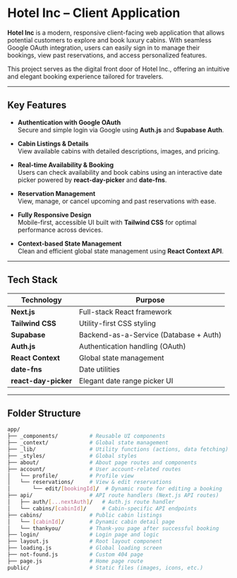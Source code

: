 # Hotel Inc – Client Application

**Hotel Inc** is a modern, responsive client-facing web application that allows potential customers to explore and book luxury cabins. With seamless Google OAuth integration, users can easily sign in to manage their bookings, view past reservations, and access personalized features.

This project serves as the digital front door of Hotel Inc., offering an intuitive and elegant booking experience tailored for travelers.

---

## Key Features

- **Authentication with Google OAuth**  
  Secure and simple login via Google using **Auth.js** and **Supabase Auth**.

- **Cabin Listings & Details**  
  View available cabins with detailed descriptions, images, and pricing.

- **Real-time Availability & Booking**  
  Users can check availability and book cabins using an interactive date picker powered by **react-day-picker** and **date-fns**.

- **Reservation Management**  
  View, manage, or cancel upcoming and past reservations with ease.

- **Fully Responsive Design**  
  Mobile-first, accessible UI built with **Tailwind CSS** for optimal performance across devices.

- **Context-based State Management**  
  Clean and efficient global state management using **React Context API**.

---

## Tech Stack

| Technology           | Purpose                                |
| -------------------- | -------------------------------------- |
| **Next.js**          | Full-stack React framework             |
| **Tailwind CSS**     | Utility-first CSS styling              |
| **Supabase**         | Backend-as-a-Service (Database + Auth) |
| **Auth.js**          | Authentication handling (OAuth)        |
| **React Context**    | Global state management                |
| **date-fns**         | Date utilities                         |
| **react-day-picker** | Elegant date range picker UI           |

---

## Folder Structure

```bash
app/
├── _components/          # Reusable UI components
├── _context/             # Global state management
├── _lib/                 # Utility functions (actions, data fetching)
├── _styles/              # Global styles
├── about/                # About page routes and components
├── account/              # User account-related routes
│   └── profile/          # Profile view
│   └── reservations/     # View & edit reservations
│       └── edit/[bookingId]/  # Dynamic route for editing a booking
├── api/                  # API route handlers (Next.js API routes)
│   ├── auth/[...nextAuth]/   # Auth.js route handler
│   └── cabins/[cabinId]/     # Cabin-specific API endpoints
├── cabins/               # Public cabin listings
│   └── [cabinId]/        # Dynamic cabin detail page
│   └── thankyou/         # Thank-you page after successful booking
├── login/                # Login page and logic
├── layout.js             # Root layout component
├── loading.js            # Global loading screen
├── not-found.js          # Custom 404 page
├── page.js               # Home page route
public/                   # Static files (images, icons, etc.)
```
